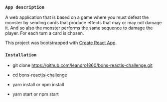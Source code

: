 ### `App description`

A web application that is based on a game where you must defeat the monster by sending cards that produce effects that may or may not damage it. And so also the monster performs the same sequence to damage the player. For each turn a card is chosen.

This project was bootstrapped with [Create React App](https://github.com/facebook/create-react-app).

### `Installation`

- git clone https://github.com/leandro1860/bons-reactjs-challenge.git

- cd bons-reactjs-challenge

- yarn install or npm install

- yarn start or npm start
